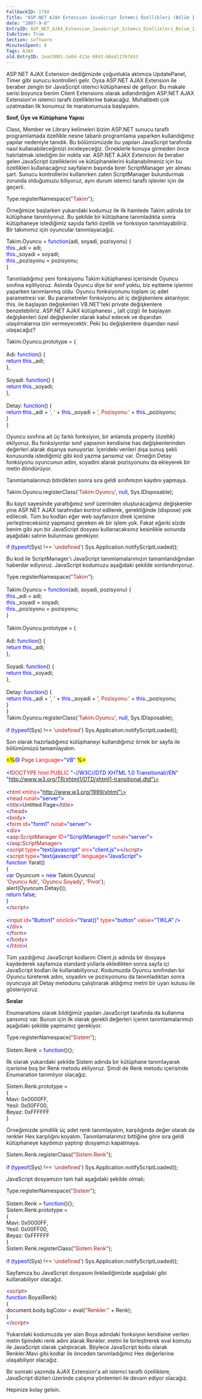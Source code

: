 ```yaml
---
FallbackID: 1780
Title: "ASP.NET AJAX Extension JavaScript İstemci Özellikleri (Bölüm 1 - Yapılar)"
date: "2007-9-8"
EntryID: ASP_NET_AJAX_Extension_JavaScript_Istemci_Ozellikleri_Bolum_1_-_Yapilar
IsActive: True
Section: software
MinutesSpent: 0
Tags: AJAX
old.EntryID: 2ea33001-2e0d-413e-9843-68ed11767d43
---
```

ASP.NET AJAX Extension dediğimizde çoğunlukla aklımıza UpdatePanel,
Timer gibi sunucu kontrolleri gelir. Oysa ASP.NET AJAX Extension ile
beraber zengin bir JavaScript istemci kütüphanesi de geliyor. Bu makale
serisi boyunca benim Client Extensions olarak adlandırdığım ASP.NET AJAX
Extension'ın istemci taraflı özelliklerine bakacağız. Muhabbeti çok
uzatmadan ilk konumuz ile maratonumuza başlayalım.

**Sınıf, Üye ve Kütüphane Yapısı**

Class, Member ve Library kelimeleri bizim ASP.NET sunucu taraflı
programlamada özellikle nesne tabanlı programlama yaparken kullandığımız
yapılar nedeniyle tanıdık. Bu bölümümüzde bu yapıları JavaScript
tarafında nasıl kullanabileceğimizi inceleyeceğiz. Örneklerle konuya
girmeden önce hatırlatmak istediğim bir nokta var. ASP.NET AJAX
Extension ile beraber gelen JavaScript özelliklerini ve kütüphanelerini
kullanabilmeniz için bu özellikleri kullanacağınız sayfaların başında
birer ScriptManager yer alması şart. Sunucu kontrollerini kullanırken
zaten ScriptManager bulundurmak zorunda olduğumuzu biliyoruz, aynı durum
istemci taraflı işlevler için de geçerli.

<span>Type.registerNamespace(<span
style="color:#A31515; ">"Takim"</span>);</span>

Örneğimize başlarken yukarıdaki kodumuz ile ilk hamlede Takim adinda bir
kütüphane tanımlıyoruz. Bu şekilde bir kütüphane tanımladıkta sonra
kütüphaneye istediğimiz sayıda farklı özellik ve fonksiyon
tanımlayabiliriz. Bir takımımız için oyuncular tanımlayacağız.

<span>Takim.Oyuncu = <span style="color:blue; ">function</span>(adi,
soyadi, pozisyonu) {</span>\
 <span> <span style="color:blue; ">this</span>.\_adi = adi;</span>\
 <span> <span style="color:blue; ">this</span>.\_soyadi =
soyadi;</span>\
 <span> <span style="color:blue; ">this</span>.\_pozisyonu =
pozisyonu;</span>\
 <span>}</span>

Tanımladığımız yeni fonksiyonu Takim kütüphanesi içerisinde Oyuncu
sınıfına eşitliyoruz. Aslında Oyuncu diye bir sınıf yoktu, biz eşitleme
işlemini yaparken tanımlanmış oldu. Oyuncu fonksiyonunu toplam üç adet
parametresi var. Bu parametreler fonksiyonu ait iç değişkenlere
aktarılıyor. this. ile başlayan değişkenleri VB.NET'teki private
değişkenlere benzetebiliriz. ASP.NET AJAX kütüphanesi \_ (alt çizgi) ile
başlayan değişkenleri özel değişkenler olarak kabul edecek ve dışarıdan
ulaşılmalarına izin vermeyecektir. Peki bu değişkenlere dışarıdan nasıl
ulaşacağız?

<span>Takim.Oyuncu.prototype = {</span>\
 <span> </span>\
 <span> Adi: <span style="color:blue; ">function</span>() {</span>\
 <span> <span style="color:blue; ">return</span> <span
style="color:blue; ">this</span>.\_adi;</span>\
 <span> },</span>\
 <span> </span>\
 <span> Soyadi: <span style="color:blue; ">function</span>() {</span>\
 <span> <span style="color:blue; ">return</span> <span
style="color:blue; ">this</span>.\_soyadi;</span>\
 <span> },</span>\
 <span> </span>\
 <span> Detay: <span style="color:blue; ">function</span>() {</span>\
 <span> <span style="color:blue; ">return</span> <span
style="color:blue; ">this</span>.\_adi + <span
style="color:#A31515; ">', '</span> + <span
style="color:blue; ">this</span>.\_soyadi + <span
style="color:#A31515; ">', Pozisyonu:'</span> + <span
style="color:blue; ">this</span>.\_pozisyonu;</span>\
 <span> }</span>\
 <span>}</span>

Oyuncu sınıfına ait üç farklı fonksiyon, bir anlamda property (özellik)
ekliyoruz. Bu fonksiyonlar sınıf yapısının kendisine has
değişkenlerinden değerleri alarak dışarıya sunuyorlar. İçerideki
verileri dışa sunuş şekli konusunda istediğimiz gibi kod yazma şansımız
var. Örneğin Detay fonksiyonu oyuncunun adini, soyadini alarak
pozisyonunu da ekleyerek bir metin döndürüyor.

Tanımlamalarımızı bitirdikten sonra sıra geldi sınıfımızın kaydını
yapmaya.

Takim.Oyuncu.registerClass(<span
style="color:#A31515; ">'Takim.Oyuncu'</span>, <span
style="color:blue; ">null</span>, Sys.IDisposable);

Bu kayıt sayesinde yarattığımız sınıf üzerinden oluşturacağımız
değişkenler yine ASP.NET AJAX tarafından kontrol edilerek, gerektiğinde
(dispose) yok edilecek. Tüm bu kodları eğer web sayfanızın direk
içerisine yerleştireceksiniz yapmanız gereken ek bir işlem yok. Fakat
eğerki sizde benim gibi ayrı bir JavaScript dosyası kullanacaksınız
kesinlikle sonunda aşağıdaki satırın bulunması gerekiyor.

<span style="line-height:115%; color:blue; ">if</span><span
style="line-height:115%; "> (<span
style="color:blue; ">typeof</span>(Sys) !== <span
style="color:#A31515; ">'undefined'</span>)
Sys.Application.notifyScriptLoaded();</span>

Bu kod ile ScriptManager'ı JavaScript tanımlamalarımızın
tamamlandığından haberdar ediyoruz. JavaScript kodumuzu aşağıdaki
şekilde sonlandırıyoruz.

<span>Type.registerNamespace(<span
style="color:#A31515; ">"Takim"</span>);</span>\
 <span> </span>\
 <span>Takim.Oyuncu = <span style="color:blue; ">function</span>(adi,
soyadi, pozisyonu) {</span>\
 <span> <span style="color:blue; ">this</span>.\_adi = adi;</span>\
 <span> <span style="color:blue; ">this</span>.\_soyadi =
soyadi;</span>\
 <span> <span style="color:blue; ">this</span>.\_pozisyonu =
pozisyonu;</span>\
 <span>}</span>\
 <span> </span>\
 <span>Takim.Oyuncu.prototype = {</span>\
 <span> </span>\
 <span> Adi: <span style="color:blue; ">function</span>() {</span>\
 <span> <span style="color:blue; ">return</span> <span
style="color:blue; ">this</span>.\_adi;</span>\
 <span> },</span>\
 <span> </span>\
 <span> Soyadi: <span style="color:blue; ">function</span>() {</span>\
 <span> <span style="color:blue; ">return</span> <span
style="color:blue; ">this</span>.\_soyadi;</span>\
 <span> },</span>\
 <span> </span>\
 <span> Detay: <span style="color:blue; ">function</span>() {</span>\
 <span> <span style="color:blue; ">return</span> <span
style="color:blue; ">this</span>.\_adi + <span
style="color:#A31515; ">', '</span> + <span
style="color:blue; ">this</span>.\_soyadi + <span
style="color:#A31515; ">', Pozisyonu:'</span> + <span
style="color:blue; ">this</span>.\_pozisyonu;</span>\
 <span> }</span>\
 <span>}</span>\
 <span>Takim.Oyuncu.registerClass(<span
style="color:#A31515; ">'Takim.Oyuncu'</span>, <span
style="color:blue; ">null</span>, Sys.IDisposable);</span>\
 <span> </span>\
 <span style="line-height:115%; color:blue; ">if</span><span
style="line-height:115%; "> (<span
style="color:blue; ">typeof</span>(Sys) !== <span
style="color:#A31515; ">'undefined'</span>)
Sys.Application.notifyScriptLoaded();</span>

Son olarak hazırladığımız kütüphaneyi kullandığımız örnek bir sayfa ile
bölümümüzü tamamlayalım.

<span style="background:yellow; ">\<%</span><span
style="color:blue; ">@</span><span> <span
style="color:#A31515; ">Page</span> <span
style="color:red; ">Language</span><span
style="color:blue; ">="VB"</span> <span
style="background:yellow; ">%\></span></span>\
\
 <span style="color:blue; ">\<!</span><span
style="color:#A31515; ">DOCTYPE</span><span> <span
style="color:red; ">html</span> <span style="color:red; ">PUBLIC</span>
<span style="color:blue; ">"-//W3C//DTD XHTML 1.0
Transitional//EN"</span> <span
style="color:blue; ">"http://www.w3.org/TR/xhtml1/DTD/xhtml1-transitional.dtd"\></span></span>\
 <span style="color:blue; "> </span>\
 <span style="color:blue; ">\<</span><span
style="color:#A31515; ">html</span><span> <span
style="color:red; ">xmlns</span><span
style="color:blue; ">="http://www.w3.org/1999/xhtml"\></span></span>\
 <span style="color:blue; ">\<</span><span
style="color:#A31515; ">head</span><span> <span
style="color:red; ">runat</span><span
style="color:blue; ">="server"\></span></span>\
 <span> <span style="color:blue; ">\<</span><span
style="color:#A31515; ">title</span><span
style="color:blue; ">\></span>Untitled Page<span
style="color:blue; ">\</</span><span
style="color:#A31515; ">title</span><span
style="color:blue; ">\></span></span>\
 <span style="color:blue; ">\</</span><span
style="color:#A31515; ">head</span><span style="color:blue; ">\></span>\
 <span style="color:blue; ">\<</span><span
style="color:#A31515; ">body</span><span style="color:blue; ">\></span>\
 <span> <span style="color:blue; ">\<</span><span
style="color:#A31515; ">form</span> <span
style="color:red; ">id</span><span style="color:blue; ">="form1"</span>
<span style="color:red; ">runat</span><span
style="color:blue; ">="server"\></span></span>\
 <span> <span style="color:blue; ">\<</span><span
style="color:#A31515; ">div</span><span
style="color:blue; ">\></span></span>\
 <span> <span style="color:blue; ">\<</span><span
style="color:#A31515; ">asp</span><span
style="color:blue; ">:</span><span
style="color:#A31515; ">ScriptManager</span> <span
style="color:red; ">ID</span><span
style="color:blue; ">="ScriptManager1"</span> <span
style="color:red; ">runat</span><span
style="color:blue; ">="server"\></span></span>\
 <span> <span style="color:blue; ">\</</span><span
style="color:#A31515; ">asp</span><span
style="color:blue; ">:</span><span
style="color:#A31515; ">ScriptManager</span><span
style="color:blue; ">\></span></span>\
 <span> <span style="color:blue; ">\<</span><span
style="color:#A31515; ">script</span> <span
style="color:red; ">type</span><span
style="color:blue; ">="text/javascript"</span> <span
style="color:red; ">src</span><span
style="color:blue; ">="client.js"\>\</</span><span
style="color:#A31515; ">script</span><span
style="color:blue; ">\></span></span>\
 <span> <span style="color:blue; ">\<</span><span
style="color:#A31515; ">script</span> <span
style="color:red; ">type</span><span
style="color:blue; ">="text/javascript"</span> <span
style="color:red; ">language</span><span
style="color:blue; ">="JavaScript"\></span></span>\
 <span> <span style="color:blue; ">function</span> Yarat() </span>\
 <span> {</span>\
 <span> <span style="color:blue; ">var</span> Oyuncum = <span
style="color:blue; ">new</span> Takim.Oyuncu( </span>\
 <span> <span style="color:#A31515; ">'Oyuncu Adi'</span>, <span
style="color:#A31515; ">'Oyuncu Soyadý'</span>, <span
style="color:#A31515; ">'Pivot'</span>);</span>\
 <span> alert(Oyuncum.Detay());</span>\
 <span> <span style="color:blue; ">return</span> <span
style="color:blue; ">false</span>;</span>\
 <span> }</span>\
 <span> <span style="color:blue; ">\</</span><span
style="color:#A31515; ">script</span><span
style="color:blue; ">\></span></span>\
 <span style="color:blue; "> </span>\
 <span> <span style="color:blue; ">\<</span><span
style="color:#A31515; ">input</span> <span
style="color:red; ">id</span><span
style="color:blue; ">="Button1"</span> <span
style="color:red; ">onclick</span><span
style="color:blue; ">="Yarat()"</span> <span
style="color:red; ">type</span><span
style="color:blue; ">="button"</span> <span
style="color:red; ">value</span><span
style="color:blue; ">="TIKLA"</span> <span
style="color:blue; ">/\>\</</span><span
style="color:#A31515; ">div</span><span
style="color:blue; ">\></span></span>\
 <span> <span style="color:blue; ">\</</span><span
style="color:#A31515; ">form</span><span
style="color:blue; ">\></span></span>\
 <span style="color:blue; ">\</</span><span
style="color:#A31515; ">body</span><span style="color:blue; ">\></span>\
 <span style="color:blue; ">\</</span><span
style="color:#A31515; ">html</span><span style="color:blue; ">\></span>\

Tüm yazdığımız JavaScript kodlarını Client.js adında bir dosyaya
kaydederek sayfamıza standard yollarla ekledikten sonra sayfa içi
JavaScript kodları ile kullanabiliyoruz. Kodumuzda Oyuncu sınıfından bir
Oyuncu türeterek adını, soyadını ve pozisyonunu da tanımladıktan sonra
oyuncuya ait Detay metodunu çalıştırarak aldığımız metni bir uyarı
kutusu ile gösteriyoruz.

**Sıralar**

Enumarations olarak bildiğimiz yapıları JavaScript tarafında da kullanma
şansımız var. Bunun için ilk olarak gerekli değerleri içeren
tanımlamalarımızı aşağıdaki şekilde yapmamız gerekiyor.

<span>Type.registerNamespace(<span
style="color:#A31515; ">"Sistem"</span>);</span>\
 <span> </span>\
 <span>Sistem.Renk = <span
style="color:blue; ">function</span>(){};</span>

İlk olarak yukarıdaki şekilde Sistem adında bir kütüphane tanımlayarak
içerisine boş bir Renk metodu ekliyoruz. Şimdi de Renk metodu içerisinde
Enumaration tanımlıyor olacağız.

<span>Sistem.Renk.prototype = </span>\
 <span>{</span>\
 <span> Mavi: 0x0000FF,</span>\
 <span> Yesil: 0x00FF00,</span>\
 <span> Beyaz: 0xFFFFFF </span>\
 <span>}</span>

Örneğimizde şimdilik üç adet renk tanımlayalım, karşılığında değer
olarak da renkler Hex karşılığını koyalım. Tanımlamalarımız bittiğine
göre sıra geldi kütüphaneye kaydımızı yaptırıp dosyamızı kapatmaya.

<span>Sistem.Renk.registerClass(<span
style="color:#A31515; ">"Sistem.Renk"</span>);</span>\
 <span> </span>\
 <span style="color:blue; ">if</span><span> (<span
style="color:blue; ">typeof</span>(Sys) !== <span
style="color:#A31515; ">'undefined'</span>)
Sys.Application.notifyScriptLoaded();</span>

JavaScript dosyamızın tam hali aşağıdaki şekilde olmalı;

<span>Type.registerNamespace(<span
style="color:#A31515; ">"Sistem"</span>);</span>\
 <span> </span>\
 <span>Sistem.Renk = <span
style="color:blue; ">function</span>(){};</span>\
 <span>Sistem.Renk.prototype = </span>\
 <span>{</span>\
 <span> Mavi: 0x0000FF,</span>\
 <span> Yesil: 0x00FF00,</span>\
 <span> Beyaz: 0xFFFFFF </span>\
 <span>}</span>\
 <span>Sistem.Renk.registerClass(<span
style="color:#A31515; ">"Sistem.Renk"</span>);</span>\
 <span> </span>\
 <span style="color:blue; ">if</span><span> (<span
style="color:blue; ">typeof</span>(Sys) !== <span
style="color:#A31515; ">'undefined'</span>)
Sys.Application.notifyScriptLoaded();</span>

Sayfamıza bu JavaScript dosyasını linklediğimizde aşağıdaki gibi
kullanabiliyor olacağız.

<span><span style="color:blue; ">\<</span><span
style="color:#A31515; ">script</span><span
style="color:blue; ">\></span></span>\
 <span><span style="color:blue; ">function</span> Boya(Renk)</span>\
 <span> {</span>\
 <span> document.body.bgColor = eval(<span
style="color:#A31515; ">"Renkler."</span> + Renk);</span>\
 <span> }</span>\
 <span style="line-height:115%; "><span
style="color:blue; ">\</</span><span
style="color:#A31515; ">script</span><span
style="color:blue; ">\></span></span>

Yukarıdaki kodumuzda yer alan Boya adındaki fonksiyon kendisine verilen
metin tipindeki renk adını alarak Renkler. metni ile birleştirerek eval
komutu ile JavaScript olarak çalıştıracak. Böylece JavaScript kodu
olarak Renkler.Mavi gibi kodlar ile önceden tanımladığımız Hex
değerlerine ulaşabiliyor olacağız.

Bir sonraki yazımda AJAX Extension'a ait istemci taraflı özelliklere,
JavaScript dizileri üzerinde çalışma yöntemleri ile devam ediyor
olacağız.

Hepinize kolay gelsin.


